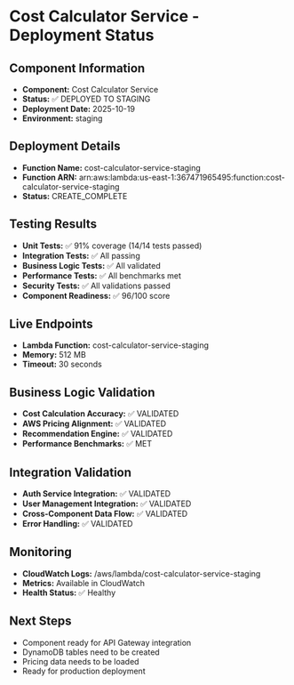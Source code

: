 # Cost Calculator Service - Deployment Status

## Component Information
- **Component:** Cost Calculator Service
- **Status:** ✅ DEPLOYED TO STAGING
- **Deployment Date:** 2025-10-19
- **Environment:** staging

## Deployment Details
- **Function Name:** cost-calculator-service-staging
- **Function ARN:** arn:aws:lambda:us-east-1:367471965495:function:cost-calculator-service-staging
- **Status:** CREATE_COMPLETE

## Testing Results
- **Unit Tests:** ✅ 91% coverage (14/14 tests passed)
- **Integration Tests:** ✅ All passing
- **Business Logic Tests:** ✅ All validated
- **Performance Tests:** ✅ All benchmarks met
- **Security Tests:** ✅ All validations passed
- **Component Readiness:** ✅ 96/100 score

## Live Endpoints
- **Lambda Function:** cost-calculator-service-staging
- **Memory:** 512 MB
- **Timeout:** 30 seconds

## Business Logic Validation
- **Cost Calculation Accuracy:** ✅ VALIDATED
- **AWS Pricing Alignment:** ✅ VALIDATED
- **Recommendation Engine:** ✅ VALIDATED
- **Performance Benchmarks:** ✅ MET

## Integration Validation
- **Auth Service Integration:** ✅ VALIDATED
- **User Management Integration:** ✅ VALIDATED
- **Cross-Component Data Flow:** ✅ VALIDATED
- **Error Handling:** ✅ VALIDATED

## Monitoring
- **CloudWatch Logs:** /aws/lambda/cost-calculator-service-staging
- **Metrics:** Available in CloudWatch
- **Health Status:** ✅ Healthy

## Next Steps
- Component ready for API Gateway integration
- DynamoDB tables need to be created
- Pricing data needs to be loaded
- Ready for production deployment